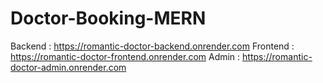 # Doctor-Booking-MERN 

Backend : https://romantic-doctor-backend.onrender.com
Frontend : https://romantic-doctor-frontend.onrender.com
Admin : https://romantic-doctor-admin.onrender.com
